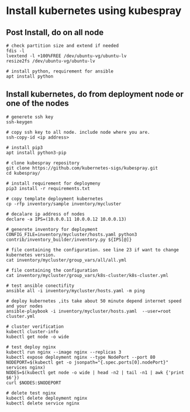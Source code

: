# Install kubernetes using kubespray

## Post Install, do on all node
	# check partition size and extend if needed
	fdis -l
	lvextend -l +100%FREE /dev/ubuntu-vg/ubuntu-lv
	resize2fs /dev/ubuntu-vg/ubuntu-lv

	# install python, requirement for ansible
	apt install python

## Install kubernetes, do from deployment node or one of the nodes
	# generete ssh key
	ssh-keygen

	# copy ssh key to all node. include node where you are. 
	ssh-copy-id <ip address>

	# install pip3
	apt install python3-pip

	# clone kubespray repository
	git clone https://github.com/kubernetes-sigs/kubespray.git
	cd kubespray/

	# install requirement for deploymeny
	pip3 install -r requirements.txt

	# copy template deployment kubernetes
	cp -rfp inventory/sample inventory/mycluster

	# decalare ip address of nodes
	declare -a IPS=(10.0.0.11 10.0.0.12 10.0.0.13)

	# generete inventory for deployment
	CONFIG_FILE=inventory/mycluster/hosts.yaml python3 contrib/inventory_builder/inventory.py ${IPS[@]}

	# file containing the configuration. see line 23 if want to change kubernetes version.
	cat inventory/mycluster/group_vars/all/all.yml

	# file containing the configuration
	cat inventory/mycluster/group_vars/k8s-cluster/k8s-cluster.yml

	# test ansible conectifity 
	ansible all -i inventory/mycluster/hosts.yaml -m ping

	# deploy kubernetes ,its take about 50 minute depend internet speed and your nodes
	ansible-playbook -i inventory/mycluster/hosts.yaml  --user=root cluster.yml

	# cluster verification
	kubectl cluster-info
	kubectl get node -o wide

	# test deploy nginx
	kubectl run nginx --image nginx --replicas 3
	kubectl expose deployment nginx --type NodePort --port 80
	NODEPORT=$(kubectl get -o jsonpath="{.spec.ports[0].nodePort}" services nginx)
	NODES=$(kubectl get node -o wide | head -n2 | tail -n1 | awk {'print $6'})
	curl $NODES:$NODEPORT

	# delete test nginx
	kubectl delete deployment nginx
	kubectl delete service nginx
